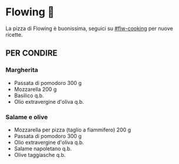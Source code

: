 # Flowing 🍕

La pizza di Flowing è buonissima, seguici su [#flw-cooking]() per nuove ricette.

## PER CONDIRE

### Margherita

- Passata di pomodoro 300 g
- Mozzarella 200 g
- Basilico q.b.
- Olio extravergine d'oliva q.b.

### Salame e olive

- Mozzarella per pizza (taglio a fiammifero) 200 g
- Passata di pomodoro 300 g
- Olio extravergine d'oliva q.b.
- Salame napoletano q.b.
- Olive taggiasche q.b.
